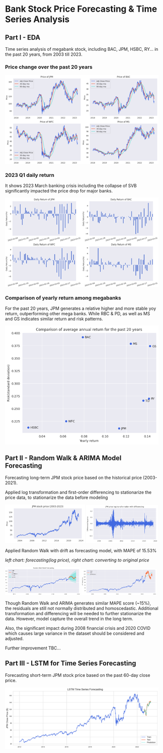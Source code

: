 # Bank Stock Price Forecasting & Time Series Analysis

## Part I - EDA

Time series analysis of megabank stock, including BAC, JPM, HSBC, RY... in the past 20 years, from 2003 till 2023.

### Price change over the past 20 years

![1](https://github.com/sl-huo/time-series-stock-forecast/blob/main/asset/stock_price.png?raw=true)

### 2023 Q1 daily return
It shows 2023 March banking crisis including the collapse of SVB significantly impacted the price drop for major banks.

![2](https://github.com/sl-huo/time-series-stock-forecast/blob/main/asset/stock_return.png?raw=true)

### Comparison of yearly return among megabanks
For the past 20 years, JPM generates a relative higher and more stable yoy return, outperforming other mega banks. While RBC & PD, as well as MS and GS indicates similar return and risk patterns.  
<p align="center">
<img src="https://github.com/sl-huo/time-series-stock-forecast/blob/main/asset/comp_yr.png?raw=true" title="yearly return comparison" />
</p>

## Part II - Random Walk & ARIMA Model Forecasting

Forecasting long-term JPM stock price based on the historical price (2003-2021). 

Applied log transformation and first-order differencing to stationarize the price data, to stationarize the data before modeling

<img src="https://github.com/sl-huo/time-series-stock-forecast/blob/main/asset/jpm_stock_price.png?raw=true" title="stock price" width ="52%" /> <img src="https://github.com/sl-huo/time-series-stock-forecast/blob/main/asset/jpm_stock_diff.png?raw=true" title="differenced price" width ="47%" />

Applied Random Walk with drift as forecasting model, with MAPE of 15.53% 

*left chart: forecasting(log price), right chart: converting to original price*

<img src="https://github.com/sl-huo/time-series-stock-forecast/blob/main/asset/RWforecasting.png?raw=true" title="forecasting(log price)" width ="49%" /> <img src="https://github.com/sl-huo/time-series-stock-forecast/blob/main/asset/RWforecasting_price.png?raw=true" title="forecasting" width ="49%" />

Though Random Walk and ARIMA generates similar MAPE score (~15%), the residuals are still not normally distributed and homoscedastic. Additional transformation and differencing will be needed to further stationarize the data. However, model capture the overall trend in the long term.

Also, the significant impact during 2008 financial crisis and 2020 COVID which causes large variance in the dataset should be considered and adjusted.

Further improvement TBC...


## Part III - LSTM for Time Series Forecasting

Forecasting short-term JPM stock price based on the past 60-day close price.

![3](https://github.com/sl-huo/time-series-stock-forecast/blob/main/asset/LSTMforecasting.png?raw=true)
